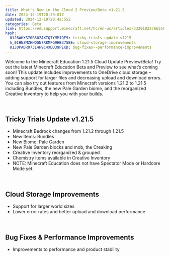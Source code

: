 ```yaml
---
title: What's New in the Cloud 2 Preview/Beta v1.21.5
date: 2024-12-19T20:29:01Z
updated: 2024-12-19T20:42:55Z
categories: Beta
link: https://edusupport.minecraft.net/hc/en-us/articles/33201022766356-What-s-New-in-the-Cloud-2-Preview-Beta-v1-21-5
hash:
  01J6WHXS70B30ZAXTQ7YMM1QE9: tricky-trials-update-v1215
  h_01HNZMZHNQGN7R8MFG9HB375EE: cloud-storage-improvements
  01J0PADR07314H9C4XDD39PEKD: bug-fixes--performance-improvements
---
```


Welcome to the Minecraft Education 1.21.5 Cloud Update Preview/Beta! Try out the latest Minecraft Education Beta and Preview to see what’s coming soon! This update includes improvements to OneDrive cloud storage – adding support for larger files and decreasing upload and download errors. You can also try out features from Minecraft versions 1.21.2 to 1.21.5 including Bundles, the new Pale Garden biome, and the reorganized Creative Inventory to help you with your builds. 

 

## **Tricky Trials Update v1.21.5**

- Minecraft Bedrock changes from 1.21.2 through 1.21.5
- New Items: Bundles
- New Biome: Pale Garden
- New Pale Garden blocks and mob, the Creaking
- Creative Inventory reorganized & grouped
- Chemistry items available in Creative Inventory
- NOTE: Minecraft Education does not have Spectator Mode or Hardcore Mode yet.

 

## **Cloud Storage Improvements**

- Support for larger world sizes
- Lower error rates and better upload and download performance 

 

## **Bug Fixes & Performance Improvements**

- Improvements to performance and product stability
